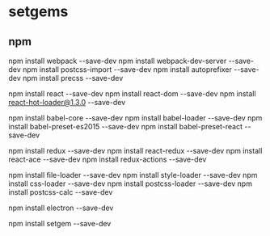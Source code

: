 # setgems

## npm

npm install webpack --save-dev
npm install webpack-dev-server --save-dev
npm install postcss-import --save-dev
npm install autoprefixer --save-dev
npm install precss --save-dev

npm install react --save-dev
npm install react-dom --save-dev
npm install react-hot-loader@1.3.0 --save-dev

npm install babel-core --save-dev
npm install babel-loader --save-dev
npm install babel-preset-es2015 --save-dev
npm install babel-preset-react --save-dev

npm install redux --save-dev
npm install react-redux --save-dev
npm install react-ace --save-dev
npm install redux-actions --save-dev

npm install file-loader --save-dev
npm install style-loader --save-dev
npm install css-loader --save-dev
npm install postcss-loader --save-dev
npm install postcss-calc --save-dev

npm install electron --save-dev

npm install setgem --save-dev
